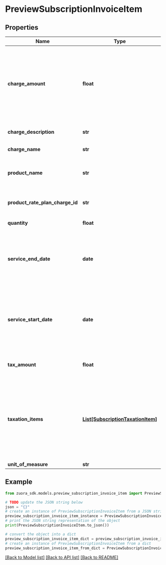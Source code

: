 # PreviewSubscriptionInvoiceItem


## Properties

Name | Type | Description | Notes
------------ | ------------- | ------------- | -------------
**charge_amount** | **float** | The amount of the charge. This amount doesn&#39;t include taxes unless the charge&#39;s tax mode is inclusive. | [optional] 
**charge_description** | **str** | Description of the charge.  | [optional] 
**charge_name** | **str** | Name of the charge.  | [optional] 
**product_name** | **str** | Name of the product associated with this item.  | [optional] 
**product_rate_plan_charge_id** | **str** | ID of the product rate plan charge.  | [optional] 
**quantity** | **float** | Quantity of this item.  | [optional] 
**service_end_date** | **date** | End date of the service period for this item, i.e., the last day of the period, as yyyy-mm-dd. | [optional] 
**service_start_date** | **date** | Service start date as yyyy-mm-dd. If the charge is a one-time fee, this is the date of that charge. | [optional] 
**tax_amount** | **float** | The tax amount of the invoice item.  | [optional] 
**taxation_items** | [**List[SubscriptionTaxationItem]**](SubscriptionTaxationItem.md) | List of taxation items.  **Note**: This field is only available if you set the &#x60;zuora-version&#x60; request header to &#x60;315.0&#x60; or later.  | [optional] 
**unit_of_measure** | **str** |  | [optional] 

## Example

```python
from zuora_sdk.models.preview_subscription_invoice_item import PreviewSubscriptionInvoiceItem

# TODO update the JSON string below
json = "{}"
# create an instance of PreviewSubscriptionInvoiceItem from a JSON string
preview_subscription_invoice_item_instance = PreviewSubscriptionInvoiceItem.from_json(json)
# print the JSON string representation of the object
print(PreviewSubscriptionInvoiceItem.to_json())

# convert the object into a dict
preview_subscription_invoice_item_dict = preview_subscription_invoice_item_instance.to_dict()
# create an instance of PreviewSubscriptionInvoiceItem from a dict
preview_subscription_invoice_item_from_dict = PreviewSubscriptionInvoiceItem.from_dict(preview_subscription_invoice_item_dict)
```
[[Back to Model list]](../README.md#documentation-for-models) [[Back to API list]](../README.md#documentation-for-api-endpoints) [[Back to README]](../README.md)


